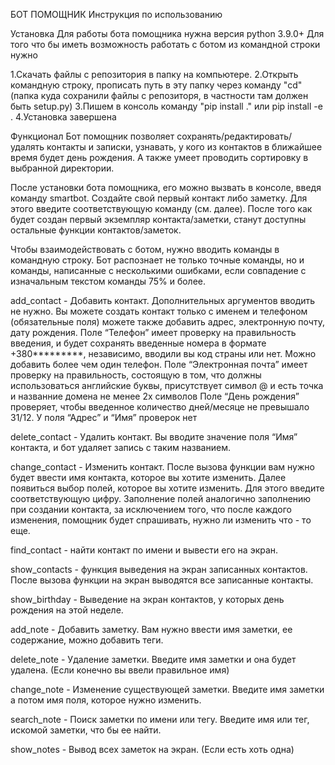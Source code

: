 БОТ ПОМОЩНИК
Инструкция по использованию


Установка
Для работы бота помощника нужна версия python 3.9.0+
Для того что бы иметь возможность работать с ботом из командной строки нужно

1.Скачать файлы с репозитория в папку на компьютере. 
2.Открыть командную строку, прописать путь в эту папку через команду "cd" (папка куда сохранили файлы с репозиторя, в частности там должен быть setup.py)
3.Пишем в консоль команду "pip install ." или pip install -e .
4.Установка завершена

Функционал
Бот помощник позволяет сохранять/редактировать/удалять контакты и записки, узнавать, у кого из контактов в ближайшее время будет день рождения. А также умеет проводить сортировку в выбранной директории.


После установки бота помощника, его можно вызвать в консоле, введя команду smartbot. 
Создайте свой первый контакт либо заметку. Для этого введите соответствующую команду (см. далее). 
После того как будет создан первый экземпляр контакта/заметки, станут доступны остальные функции контактов/заметок.

Чтобы взаимодействовать с ботом, нужно вводить команды в командную строку. Бот распознает не только точные команды, но и команды, написанные с несколькими ошибками, если совпадение с изначальным текстом команды 75% и более.

add_contact - Добавить контакт. Дополнительных аргументов вводить не нужно. Вы можете создать контакт только с именем и телефоном (обязательные поля) можете также добавить адрес, электронную почту, дату рождения. 
Поле “Телефон” имеет проверку на правильность введения, и будет сохранять введенные номера в формате +380*********, независимо, вводили вы код страны или нет. Можно добавить более чем один телефон.
Поле “Электронная почта” имеет проверку на правильность, состоящую в том, что должны использоваться английские буквы, присутствует символ @ и есть точка и названние домена не менее 2х символов
Поле “День рождения” проверяет, чтобы введенное количество дней/месяце не превышало 31/12.
У поля “Адрес” и “Имя” проверок нет

delete_contact - Удалить контакт. Вы вводите значение поля “Имя” контакта, и бот удаляет запись с таким названием.

change_contact - Изменить контакт. После вызова функции вам нужно будет ввести имя контакта, которое вы хотите изменить. Далее появиться выбор полей, которое вы хотите изменить. Для этого введите соответствующую цифру. Заполнение полей аналогично заполнению при создании контакта, за исключением того, что после каждого изменения, помощник будет спрашивать, нужно ли изменить что - то еще.

find_contact - найти контакт по имени и вывести его на экран.

show_contacts - функция выведения на экран записанных контактов. После вызова функции на экран выводятся все записанные контакты.

show_birthday - Выведение на экран контактов, у которых день рождения на этой  неделе. 

add_note - Добавить заметку. Вам нужно ввести имя заметки, ее содержание, можно добавить теги.

delete_note - Удаление заметки. Введите имя заметки и она будет удалена. (Если конечно вы ввели правильное имя)

change_note - Изменение существующей заметки. Введите имя заметки а потом имя поля, которое нужно изменить.

search_note - Поиск заметки по имени или тегу. Введите имя или тег, искомой заметки, что бы ее найти. 

show_notes - Вывод всех заметок на экран. (Если есть хоть одна)

